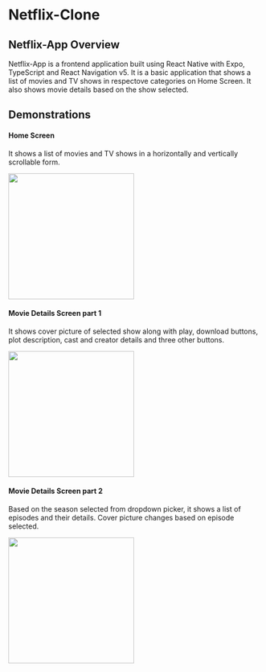 # Netflix-Clone

## Netflix-App Overview

Netflix-App is a frontend application built using React Native with Expo, TypeScript and React Navigation v5. It is a basic application that shows a list of movies and TV shows in respectove categories on Home Screen. It also shows movie details based on the show selected.

## Demonstrations

#### Home Screen

It shows a list of movies and TV shows in a horizontally and vertically scrollable form.

<img src="https://user-images.githubusercontent.com/57967961/186027213-d1795d75-a8ce-4b49-a983-c7bf68a71f48.jpeg" width="250">

#### Movie Details Screen part 1

It shows cover picture of selected show along with play, download buttons, plot description, cast and creator details and three other buttons.

<img src="https://user-images.githubusercontent.com/57967961/186028966-5400a9d7-dc46-4899-a167-1457da09eb3c.jpeg" width="250">


#### Movie Details Screen part 2

Based on the season selected from dropdown picker, it shows a list of episodes and their details. Cover picture changes based on episode selected.

<img src="https://user-images.githubusercontent.com/57967961/186029079-f9473503-a0d4-4a51-b765-8232c0df4187.jpeg" width="250">


